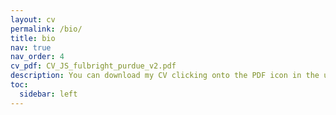```yaml
---
layout: cv
permalink: /bio/
title: bio
nav: true
nav_order: 4
cv_pdf: CV_JS_fulbright_purdue_v2.pdf
description: You can download my CV clicking onto the PDF icon in the upper right corner of this page, or just browse through the shortened version in here!
toc:
  sidebar: left
---
```

